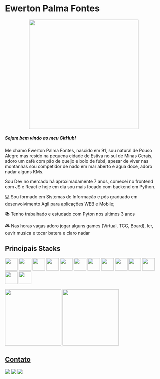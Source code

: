 <h1 align="left">Ewerton Palma Fontes</h1>

<p align="center">
  <img src="https://media1.tenor.com/m/0Akz_GWDQyQAAAAC/star-wars-hello-there.gif" width="350">
</p>

<h5>Sejam bem vindo ao meu GitHub!</h5>
<p>Me chamo Ewerton Palma Fontes, nascido em 91, sou natural de Pouso Alegre mas resido na pequena cidade de Estiva no sul de Minas Gerais, adoro um café com pão de queijo e bolo de fubá, apesar de viver nas montanhas sou competidor de nado em mar aberto e agua doce, adoro nadar alguns KMs.</p>
<p>Sou Dev no mercado há aproximadamente 7 anos, comecei no frontend com JS e React e hoje em dia sou mais focado com backend em Python.</p>

<div display="inline-block">
 <p align="left">💻 Sou formado em Sistemas de Informação e pós graduado em desenvolvimento Agil para aplicações WEB e Mobile;</p>
 <p align="left">📚 Tenho trabalhado e estudado com Pyton nos ultimos 3 anos</p>
 <p align="left">🎮 Nas horas vagas adoro jogar alguns games (Virtual, TCG, Board), ler, ouvir musica e tocar batera e claro nadar</p>
</div>

## Principais Stacks
<img src="https://cdn.jsdelivr.net/gh/devicons/devicon@latest/icons/python/python-original-wordmark.svg" width="40" height="40" /> <img src="https://cdn.jsdelivr.net/gh/devicons/devicon@latest/icons/nodejs/nodejs-original-wordmark.svg" width="40" height="40" /> <img src="https://cdn.jsdelivr.net/gh/devicons/devicon@latest/icons/php/php-original.svg" width="40" height="40" /> <img src="https://cdn.jsdelivr.net/gh/devicons/devicon@latest/icons/react/react-original-wordmark.svg" width="40" height="40" /> <img src="https://cdn.jsdelivr.net/gh/devicons/devicon@latest/icons/html5/html5-original.svg" width="40" height="40" /> <img src="https://cdn.jsdelivr.net/gh/devicons/devicon@latest/icons/css3/css3-original.svg" width="40" height="40" /> <img src="https://cdn.jsdelivr.net/gh/devicons/devicon@latest/icons/javascript/javascript-original.svg" width="40" height="40" /> <img src="https://cdn.jsdelivr.net/gh/devicons/devicon@latest/icons/pytest/pytest-original-wordmark.svg" width="40" height="40" /> <img src="https://cdn.jsdelivr.net/gh/devicons/devicon@latest/icons/mysql/mysql-original-wordmark.svg" width="40" height="40" /> <img src="https://cdn.jsdelivr.net/gh/devicons/devicon@latest/icons/dynamodb/dynamodb-original.svg" width="40" height="40" /> <img src="https://cdn.jsdelivr.net/gh/devicons/devicon@latest/icons/git/git-original.svg" width="40" height="40" /> <img src="https://cdn.jsdelivr.net/gh/devicons/devicon@latest/icons/docker/docker-original-wordmark.svg" width="40" height="40" /> <img src="https://cdn.jsdelivr.net/gh/devicons/devicon@latest/icons/amazonwebservices/amazonwebservices-original-wordmark.svg" width="40" height="40" />

<p align="center"><div>
<a href="https://github.com/EwertonFontes">
<img loading="lazy" height="180em" src="https://github-readme-stats.vercel.app/api/top-langs/?username=EwertonFontes&layout=compact&langs_count=7&theme=dracula"/>
<img loading="lazy" height="180em" src="https://github-readme-stats.vercel.app/api?username=EwertonFontes&show_icons=true&theme=dracula&include_all_commits=true&count_private=true"/>
</div></p>

## Contato
<div>
<a href="https://instagram.com/ewertonp.fontes" target="_blank"><img loading="lazy" src="https://img.shields.io/badge/-Instagram-%23E4405F?style=for-the-badge&logo=instagram&logoColor=white" target="_blank"></a>
<a href = "mailto:ewerton.p.fontes@gmail.com"><img loading="lazy" src="https://img.shields.io/badge/Gmail-D14836?style=for-the-badge&logo=gmail&logoColor=white" target="_blank"></a>
<a href="https://www.linkedin.com/in/ewerton-palma-fontes-03115759" target="_blank"><img loading="lazy" src="https://img.shields.io/badge/-LinkedIn-%230077B5?style=for-the-badge&logo=linkedin&logoColor=white" target="_blank"></a>   
</div>
          
